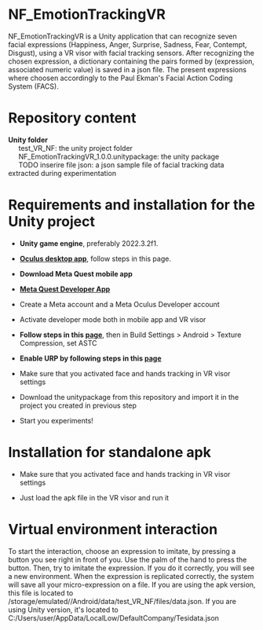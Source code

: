 <h1>NF_EmotionTrackingVR</h1>

NF_EmotionTrackingVR is a Unity application that can recognize seven facial expressions (Happiness, Anger, Surprise, Sadness, Fear, Contempt, Disgust), using a VR visor with facial tracking sensors. After recognizing the chosen expression, a dictionary containing the pairs formed by (expression, associated numeric value) is saved in a json file. The present expressions where choosen accordingly to the Paul Ekman's Facial Action Coding System (FACS).

<h1>Repository content</h1>
<b>Unity folder</b></br>
&ensp;&ensp;&ensp;test_VR_NF: the unity project folder</br>
&ensp;&ensp;&ensp;NF_EmotionTrackingVR_1.0.0.unitypackage: the unity package</br>
&ensp;&ensp;&ensp;TODO inserire file json: a json sample file of facial tracking data extracted during experimentation</br>

<h1>Requirements and installation for the Unity project</h1>

* <b>Unity game engine</b>, preferably 2022.3.2f1.</br>

* <a href="https://www.meta.com/en-gb/help/quest/articles/headsets-and-accessories/oculus-rift-s/install-app-for-link/"><b>Oculus desktop app</b></a>, follow steps in this page.</br>

* <b>Download Meta Quest mobile app</b></br>

* <a href="https://developer.oculus.com/downloads/package/oculus-developer-hub-win"><b>Meta Quest Developer App</b></a></br>

* Create a Meta account and a Meta Oculus Developer account</br>

* Activate developer mode both in mobile app and VR visor</br>

* <b>Follow steps in this <a href="https://developer.oculus.com/documentation/unity/unity-tutorial-hello-vr/">page</a></b>, then in Build Settings > Android > Texture Compression, set ASTC</br>

* <b>Enable URP by following steps in this <a href="https://docs.unity3d.com/Packages/com.unity.render-pipelines.universal@17.0/manual/InstallURPIntoAProject.html">page</a></b>

* Make sure that you activated face and hands tracking in VR visor settings

* Download the unitypackage from this repository and import it in the project you created in previous step

* Start you experiments!


<h1>Installation for standalone apk</h1>

* Make sure that you activated face and hands tracking in VR visor settings

* Just load the apk file in the VR visor and run it

<h1>Virtual environment interaction</h1>
To start the interaction, choose an expression to imitate, by pressing a button you see right in front of you. Use the palm of the hand to press the button. Then, try to imitate the expression. If you do it correctly, you will see a new environment.
When the expression is replicated correctly, the system will save all your micro-expression on a file. If you are using the apk version, this file is located to /storage/emulated/<userid>/Android/data/test_VR_NF/files/data.json. If you are using Unity version, it's located to C:/Users/user/AppData/LocalLow/DefaultCompany/Tesidata.json







